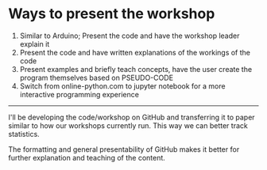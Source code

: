 # Ways to present the workshop
1. Similar to Arduino; Present the code and have the workshop leader explain it
2. Present the code and have written explanations of the workings of the code
3. Present examples and briefly teach concepts, have the user create the program themselves based on PSEUDO-CODE
4. Switch from online-python.com to jupyter notebook for a more interactive programming experience

-----

I'll be developing the code/workshop on GitHub and transferring it to paper similar to how our workshops currently run. This way we can better track statistics.

The formatting and general presentability of GitHub makes it better for further explanation and teaching of the content.
